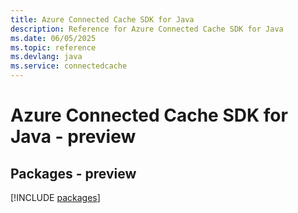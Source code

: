 ```yaml
---
title: Azure Connected Cache SDK for Java
description: Reference for Azure Connected Cache SDK for Java
ms.date: 06/05/2025
ms.topic: reference
ms.devlang: java
ms.service: connectedcache
---
```

# Azure Connected Cache SDK for Java - preview
## Packages - preview
[!INCLUDE [packages](connected-cache-index.md)]